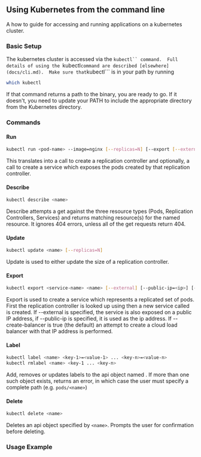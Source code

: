 ## Using Kubernetes from the command line

A how to guide for accessing and running applications on a kubernetes cluster.

### Basic Setup
The kubernetes cluster is accessed via the ```kubectl`` command.  Full details of using the ```kubectl``` command are described [elsewhere](docs/cli.md).  Make sure that ```kubectl``` is in your path by running

```sh
which kubectl
```

If that command returns a path to the binary, you are ready to go.  If it doesn't, you need to update your PATH to include the appropriate directory from the Kubernetes directory.

### Commands
#### Run
```sh
kubectl run <pod-name> --image=nginx [--replicas=N] [--export [--external]]
```

This translates into a call to create a replication controller and optionally, a call to create a service which exposes the pods created by that replication controller.


#### Describe
```sh
kubectl describe <name>
```

Describe attempts a get against the three resource types (Pods, Replication Controllers, Services) and returns matching resource(s) for the named resource.  It ignores 404 errors, unless all of the get requests return 404.


#### Update
```sh
kubectl update <name> [--replicas=N]
```

Update is used to either update the size of a replication controller.

#### Export
```sh
kubectl export <service-name> <name> [--external] [--public-ip=<ip>] [--create-balancer=<bool>]
```

Export is used to create a service which represents a replicated set of pods.  First the replication controller is looked up using <name> then a new service called <service-name> is created.  If --external is specified, the service is also exposed on a public IP address, if --public-ip is specified, it is used as the ip address.  If --create-balancer is true (the default) an attempt to create a cloud load balancer with that IP address is performed.

#### Label
```sh
kubectl label <name> <key-1>=<value-1> ... <key-n>=<value-n>
kubectl rmlabel <name> <key-1 ... <key-n>
```

Add, removes or updates labels to the api object named <name>. If more than one such object exists, returns an error, in which case the user must specify a complete path (e.g. ```pods/<name>```)


#### Delete
```sh
kubectl delete <name>
```

Deletes an api object specified by ```<name>```.  Prompts the user for confirmation before deleting.  


### Usage Example
